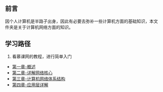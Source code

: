 ## 前言

因个人计算机是半路子出身，因此有必要去弥补一些计算机方面的基础知识，本文件夹是关于计算机网络方面的知识。

## 学习路径

1. 看慕课网的教程，进行简单入门

- [第一章-概述](./one/README.md)
- [第二章-详解网络核心](./two/README.md)
- [第三章-计算机网络体系结构](./three/README.md)
- [第四章-应用层详解](./four/README.md)
